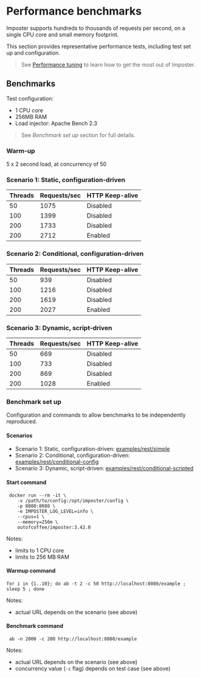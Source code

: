# Performance benchmarks

Imposter supports hundreds to thousands of requests per second, on a single CPU core and small memory footprint.

This section provides representative performance tests, including test set up and configuration.

> See [Performance tuning](./performance_tuning.md) to learn how to get the most out of Imposter.

## Benchmarks

Test configuration:

- 1 CPU core
- 256MB RAM
- Load injector: Apache Bench 2.3

> See _Benchmark set up_ section for full details.

### Warm-up

5 x 2 second load, at concurrency of 50

### Scenario 1: Static, configuration-driven

| Threads | Requests/sec | HTTP Keep-alive |
|---------|--------------|-----------------|
| 50      | 1075         | Disabled        |
| 100     | 1399         | Disabled        |
| 200     | 1733         | Disabled        |
| 200     | 2712         | Enabled         |

### Scenario 2: Conditional, configuration-driven

| Threads | Requests/sec | HTTP Keep-alive |
|---------|--------------|-----------------|
| 50      | 939          | Disabled        |
| 100     | 1216         | Disabled        |
| 200     | 1619         | Disabled        |
| 200     | 2027         | Enabled         |

### Scenario 3: Dynamic, script-driven

| Threads | Requests/sec | HTTP Keep-alive |
|---------|--------------|-----------------|
| 50      | 669          | Disabled        |
| 100     | 733          | Disabled        |
| 200     | 869          | Disabled        |
| 200     | 1028         | Enabled         |

### Benchmark set up

Configuration and commands to allow benchmarks to be independently reproduced.

#### Scenarios

- Scenario 1: Static, configuration-driven: [examples/rest/simple](https://github.com/outofcoffee/imposter/blob/main/examples/rest/simple)
- Scenario 2: Conditional, configuration-driven: [examples/rest/conditional-config](https://github.com/outofcoffee/imposter/blob/main/examples/rest/conditional-config)
- Scenario 3: Dynamic, script-driven: [examples/rest/conditional-scripted](https://github.com/outofcoffee/imposter/blob/main/examples/rest/conditional-scripted)

#### Start command

     docker run --rm -it \
        -v /path/to/config:/opt/imposter/config \
        -p 8080:8080 \
        -e IMPOSTER_LOG_LEVEL=info \
        --cpus=1 \
        --memory=256m \
        outofcoffee/imposter:3.42.0

Notes:

- limits to 1 CPU core
- limits to 256 MB RAM

#### Warmup command

    for i in {1..10}; do ab -t 2 -c 50 http://localhost:8080/example ; sleep 5 ; done

Notes:

- actual URL depends on the scenario (see above)

#### Benchmark command

     ab -n 2000 -c 200 http://localhost:8080/example

Notes:

- actual URL depends on the scenario (see above)
- concurrency value (`-c` flag) depends on test case (see above)
